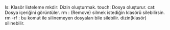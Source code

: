 ls: Klasör listeleme
mkdir: Dizin oluşturmak.
touch: Dosya oluşturur.
cat: Dosya içeriğini görüntüler.
rm : (Remove) silmek istediğin klasörü silebilirsin.
rm -rf : bu komut ile silinemeyen dosyaları bile silebilir. dizin(klasör) silinebilir.
